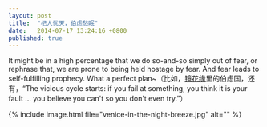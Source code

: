 ```yaml
---
layout: post
title:  "杞人忧天，伯虑愁眠"
date:   2014-07-17 13:24:16 +0800
published: true
---
```

It might be in a high percentage that we do so-and-so simply out of fear, or rephrase that, we are prone to being held hostage by fear. And fear leads to self-fulfilling prophecy.  What a perfect plan~（比如，[镜花缘](http://zh.wikipedia.org/wiki/%E9%95%9C%E8%8A%B1%E7%BC%98)里的伯虑国，还有，“The vicious cycle starts: if you fail at something, you think it is your fault ... you believe you can't so you don't even try.”）

{% include image.html file="venice-in-the-night-breeze.jpg" alt="" %}
